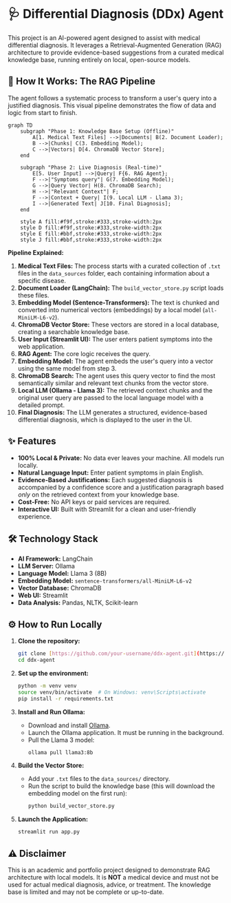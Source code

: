 # 🩺 Differential Diagnosis (DDx) Agent

This project is an AI-powered agent designed to assist with medical differential diagnosis. It leverages a Retrieval-Augmented Generation (RAG) architecture to provide evidence-based suggestions from a curated medical knowledge base, running entirely on local, open-source models.

## 🚀 How It Works: The RAG Pipeline

The agent follows a systematic process to transform a user's query into a justified diagnosis. This visual pipeline demonstrates the flow of data and logic from start to finish.

```mermaid
graph TD
    subgraph "Phase 1: Knowledge Base Setup (Offline)"
        A[1. Medical Text Files] -->|Documents| B(2. Document Loader);
        B -->|Chunks| C(3. Embedding Model);
        C -->|Vectors| D[4. ChromaDB Vector Store];
    end

    subgraph "Phase 2: Live Diagnosis (Real-time)"
        E[5. User Input] -->|Query| F{6. RAG Agent};
        F -->|"Symptoms query"| G(7. Embedding Model);
        G -->|Query Vector| H(8. ChromaDB Search);
        H -->|"Relevant Context"| F;
        F -->|Context + Query| I(9. Local LLM - Llama 3);
        I -->|Generated Text| J[10. Final Diagnosis];
    end

    style A fill:#f9f,stroke:#333,stroke-width:2px
    style D fill:#f9f,stroke:#333,stroke-width:2px
    style E fill:#bbf,stroke:#333,stroke-width:2px
    style J fill:#bbf,stroke:#333,stroke-width:2px
```

**Pipeline Explained:**

1.  **Medical Text Files:** The process starts with a curated collection of `.txt` files in the `data_sources` folder, each containing information about a specific disease.
2.  **Document Loader (LangChain):** The `build_vector_store.py` script loads these files.
3.  **Embedding Model (Sentence-Transformers):** The text is chunked and converted into numerical vectors (embeddings) by a local model (`all-MiniLM-L6-v2`).
4.  **ChromaDB Vector Store:** These vectors are stored in a local database, creating a searchable knowledge base.
5.  **User Input (Streamlit UI):** The user enters patient symptoms into the web application.
6.  **RAG Agent:** The core logic receives the query.
7.  **Embedding Model:** The agent embeds the user's query into a vector using the same model from step 3.
8.  **ChromaDB Search:** The agent uses this query vector to find the most semantically similar and relevant text chunks from the vector store.
9.  **Local LLM (Ollama - Llama 3):** The retrieved context chunks and the original user query are passed to the local language model with a detailed prompt.
10. **Final Diagnosis:** The LLM generates a structured, evidence-based differential diagnosis, which is displayed to the user in the UI.

## ✨ Features

* **100% Local & Private:** No data ever leaves your machine. All models run locally.
* **Natural Language Input:** Enter patient symptoms in plain English.
* **Evidence-Based Justifications:** Each suggested diagnosis is accompanied by a confidence score and a justification paragraph based *only* on the retrieved context from your knowledge base.
* **Cost-Free:** No API keys or paid services are required.
* **Interactive UI:** Built with Streamlit for a clean and user-friendly experience.

## 🛠️ Technology Stack

* **AI Framework:** LangChain
* **LLM Server:** Ollama
* **Language Model:** Llama 3 (8B)
* **Embedding Model:** `sentence-transformers/all-MiniLM-L6-v2`
* **Vector Database:** ChromaDB
* **Web UI:** Streamlit
* **Data Analysis:** Pandas, NLTK, Scikit-learn

## ⚙️ How to Run Locally

1.  **Clone the repository:**
    ```bash
    git clone [https://github.com/your-username/ddx-agent.git](https://github.com/your-username/ddx-agent.git)
    cd ddx-agent
    ```

2.  **Set up the environment:**
    ```bash
    python -m venv venv
    source venv/bin/activate  # On Windows: venv\Scripts\activate
    pip install -r requirements.txt
    ```

3.  **Install and Run Ollama:**
    * Download and install [Ollama](https://ollama.com/download).
    * Launch the Ollama application. It must be running in the background.
    * Pull the Llama 3 model:
        ```bash
        ollama pull llama3:8b
        ```

4.  **Build the Vector Store:**
    * Add your `.txt` files to the `data_sources/` directory.
    * Run the script to build the knowledge base (this will download the embedding model on the first run):
        ```bash
        python build_vector_store.py
        ```

5.  **Launch the Application:**
    ```bash
    streamlit run app.py
    ```

## ⚠️ Disclaimer

This is an academic and portfolio project designed to demonstrate RAG architecture with local models. It is **NOT** a medical device and must not be used for actual medical diagnosis, advice, or treatment. The knowledge base is limited and may not be complete or up-to-date.
